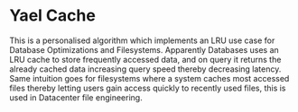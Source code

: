 # Yael Cache

This is a personalised algorithm which implements an LRU use case for Database Optimizations and Filesystems. Apparently Databases uses an LRU cache to store frequently accessed data, and on query it returns the already cached data increasing query speed thereby decreasing latency. Same intuition goes for filesystems where a system caches most accessed files thereby letting users gain access quickly to recently used files, this is used in Datacenter file engineering.